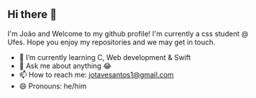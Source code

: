 ## Hi there 👋

I'm João and Welcome to my github profile! I'm currently a css student @ Ufes. Hope you enjoy my repositories and we may get in touch.

- 🌱 I’m currently learning C, Web development & Swift
- 💬 Ask me about anything 😂
- 📫 How to reach me: jotavesantos1@gmail.com
- 😄 Pronouns: he/him
